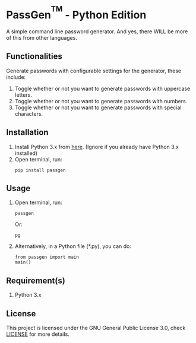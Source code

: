 # PassGen<sup><sup>TM</sup></sup> - Python Edition
A simple command line password generator. And yes, there WILL be more of this from other languages.

## Functionalities
Generate passwords with configurable settings for the generator, these include:
1. Toggle whether or not you want to generate passwords with uppercase letters.
2. Toggle whether or not you want to generate passwords with numbers.
3. Toggle whether or not you want to generate passwords with special characters.

## Installation
<ol type="1">
  <li>
    Install Python 3.x from <a href="https://www.python.org/downloads/">here</a>. (Ignore if you already have Python 3.x installed)
  </li>
  <li>
    Open terminal, run:
    
```
pip install passgen
```
  </li>
</ol>

## Usage
<ol type="1">
  <li>
    Open terminal, run:

```
passgen
```
Or:
```
pg
```
  </li>
  <li>
    Alternatively, in a Python file (*.py), you can do:
    
```
from passgen import main
main()
```
  </li>
</ol>

## Requirement(s)
1.  Python 3.x

## License
This project is licensed under the GNU General Public License 3.0, check [LICENSE](LICENSE) for more details.